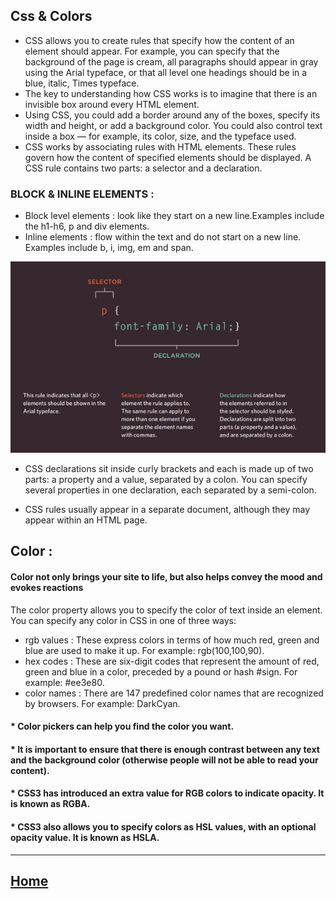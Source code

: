 ## Css & Colors


* CSS allows you to create rules that specify how the content of an element should appear. For example, you can specify that the background of the page is cream, all paragraphs should appear in gray using the Arial typeface, or that all level one headings should be in a blue, italic, Times typeface.
* The key to understanding how CSS works is to imagine that there is an invisible box around
every HTML element.
* Using CSS, you could add a border around any of the boxes, specify its width and height, or add a background color. You
could also control text inside a box — for example, its color, size, and the typeface used.
* CSS works by associating rules with HTML elements. These rules govern how the content of specified elements should be displayed. A CSS rule contains two parts: a selector and a declaration.


### BLOCK & INLINE ELEMENTS :
* Block level elements : look like they start on a new line.Examples include the h1-h6, p and div elements.
* Inline elements :  flow within the text and do not start on a new line. Examples include b, i, img, em and span.

![Image](Css.PNG)


* CSS declarations sit inside curly brackets and each is made up of two parts: a property and a value, separated by a colon. You can specify several properties in one declaration, each separated by a semi-colon.

* CSS rules usually appear in a separate document, although they may appear within an HTML page.

## Color :
#### Color not only brings your site to life, but also helps convey the mood and evokes reactions
 The color property allows you to specify the color of text inside an element.
 You can specify any color in CSS in one of three ways:
 * rgb values : These express colors in terms of how much red, green and blue are used to make it up.
 For example: rgb(100,100,90).
* hex codes : These are six-digit codes that represent the amount of red, green and blue in a color,
preceded by a pound or hash #sign. For example: #ee3e80.
* color names : There are 147 predefined color names that are recognized
by browsers. For example: DarkCyan.

#### * Color pickers can help you find the color you want.

#### * It is important to ensure that there is enough contrast between any text and the background color (otherwise people will not be able to read your content).

#### * CSS3 has introduced an extra value for RGB colors to indicate opacity. It is known as RGBA.

#### * CSS3 also allows you to specify colors as HSL values, with an optional opacity value. It is known as HSLA.

*****************************************************************

## [ Home ](https://reemalqurm.github.io/reading-notes/)
